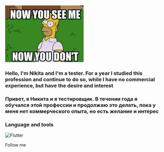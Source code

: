 ![Header](https://github.com/nikitagomozov/nikitagomozov/blob/main/asessc/images%20(2).jpg)

### Hello, I'm Nikita and I'm a tester. For a year I studied this profession and continue to do so, while I have no commercial experience, but have the desire and interest
### Привет, я Никита и я тестировщик. В течении года я обучался этой профессии и продолжаю это делать, пока у меня нет коммерческого опыта, но есть желание и интерес 

### Language and tools
![Flutter](https://img.shields.io/badge/just%20the%20message-8A2BE2)

Follow me
